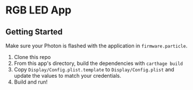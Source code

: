 # RGB LED App

## Getting Started

Make sure your Photon is flashed with the application in `firmware.particle`.

1. Clone this repo
1. From this app's directory, build the dependencies with `carthage build`
1. Copy `Display/Config.plist.template` to `Display/Config.plist` and update the values
to match your credentials.
1. Build and run!
